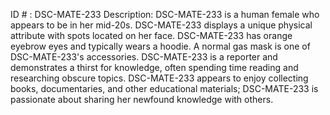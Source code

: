 ID # : DSC-MATE-233
Description: DSC-MATE-233 is a human female who appears to be in her mid-20s. DSC-MATE-233 displays a unique physical attribute with spots located on her face. DSC-MATE-233 has orange eyebrow eyes and typically wears a hoodie. A normal gas mask is one of DSC-MATE-233's accessories. DSC-MATE-233 is a reporter and demonstrates a thirst for knowledge, often spending time reading and researching obscure topics. DSC-MATE-233 appears to enjoy collecting books, documentaries, and other educational materials; DSC-MATE-233 is passionate about sharing her newfound knowledge with others.